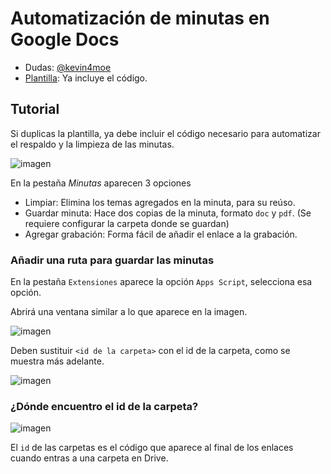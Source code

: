 # Automatización de minutas en Google Docs

- Dudas: [@kevin4moe](https://t.me/Kevin4Moe)
- [Plantilla](https://docs.google.com/document/d/1ef_Ehm8aQULnCNhWt-Y-yOWCvAkxImXriiq_OWkySFU): Ya incluye el código.

## Tutorial

Si duplicas la plantilla, ya debe incluir el código necesario para automatizar el respaldo y la limpieza de las minutas.

![imagen](https://github.com/ProyectoMigala/.github/assets/32855529/93763ca5-eac0-4755-9798-2428ae3871b0)

En la pestaña *Minutas* aparecen 3 opciones

- Limpiar: Elimina los temas agregados en la minuta, para su reúso.
- Guardar minuta: Hace dos copias de la minuta, formato ``doc`` y ``pdf``. (Se requiere configurar la carpeta donde se guardan) 
- Agregar grabación: Forma fácil de añadir el enlace a la grabación.

### Añadir una ruta para guardar las minutas

En la pestaña `Extensiones` aparece la opción `Apps Script`, selecciona esa opción.

Abrirá una ventana similar a lo que aparece en la imagen.

![imagen](https://github.com/ProyectoMigala/.github/assets/32855529/d585c049-9b2c-4810-bea3-b8cfe7af854e)

Deben sustituir `<id de la carpeta>` con el id de la carpeta, como se muestra más adelante.

![imagen](https://github.com/ProyectoMigala/.github/assets/32855529/fe11ad92-8db9-4fff-b684-6a69d38d5e22)

### ¿Dónde encuentro el id de la carpeta?

![imagen](https://github.com/ProyectoMigala/.github/assets/32855529/02fc0f02-cf15-42d5-97ff-71e6e8302933)

El `id` de las carpetas es el código que aparece al final de los enlaces cuando entras a una carpeta en Drive.


